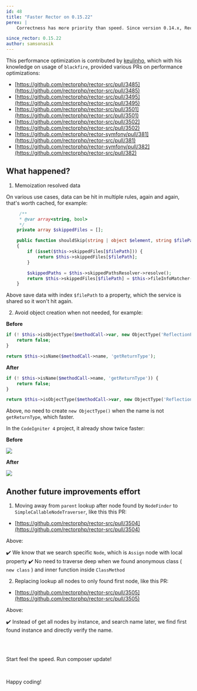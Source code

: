 ```yaml
---
id: 48
title: "Faster Rector on 0.15.22"
perex: |
    Correctness has more priority than speed. Since version 0.14.x, Rector has better scope refresh handling for multiple rules and handle more crash that happen on 0.13.x. On 0.15.x, Rector give optimization a chance to raise.

since_rector: 0.15.22
author: samsonasik
---
```



This performance optimization is contributed by [keulinho](https://github.com/keulinho), which with his knowledge on usage of `blackfire`, provided various PRs on performance optimizations:

- [https://github.com/rectorphp/rector-src/pull/3485](https://github.com/rectorphp/rector-src/pull/3485)
- [https://github.com/rectorphp/rector-src/pull/3495](https://github.com/rectorphp/rector-src/pull/3495)
- [https://github.com/rectorphp/rector-src/pull/3501](https://github.com/rectorphp/rector-src/pull/3501)
- [https://github.com/rectorphp/rector-src/pull/3502](https://github.com/rectorphp/rector-src/pull/3502)
- [https://github.com/rectorphp/rector-symfony/pull/381](https://github.com/rectorphp/rector-src/pull/381)
- [https://github.com/rectorphp/rector-symfony/pull/382](https://github.com/rectorphp/rector-src/pull/382)

## What happened?

1) Memoization resolved data

On various use cases, data can be hit in multiple rules, again and again, that's worth cached, for example:

```php
     /**
     * @var array<string, bool>
     */
    private array $skippedFiles = [];

    public function shouldSkip(string | object $element, string $filePath): bool
    {
        if (isset($this->skippedFiles[$filePath])) {
            return $this->skippedFiles[$filePath];
        }

        $skippedPaths = $this->skippedPathsResolver->resolve();
        return $this->skippedFiles[$filePath] = $this->fileInfoMatcher->doesFileInfoMatchPatterns($filePath, $skippedPaths);
    }
```

Above save data with index `$filePath` to a property, which the service is shared so it won't hit again.

2) Avoid object creation when not needed, for example:

**Before**

```php
if (! $this->isObjectType($methodCall->var, new ObjectType('ReflectionFunctionAbstract'))) {
    return false;
}

return $this->isName($methodCall->name, 'getReturnType');
```

**After**

```php
if (! $this->isName($methodCall->name, 'getReturnType')) {
    return false;
}

return $this->isObjectType($methodCall->var, new ObjectType('ReflectionFunctionAbstract'));
```

Above, no need to create `new ObjectType()` when the name is not `getReturnType`, which faster.


In the `CodeIgniter 4` project, it already show twice faster:

**Before**

<img src="https://user-images.githubusercontent.com/459648/227140283-e93901a5-0975-4eff-97a0-07e8279d0bc8.jpeg" class="img-thumbnail">

**After**

<img src="https://user-images.githubusercontent.com/459648/227140431-14f989e4-d67a-46e2-949c-e392fdd6dc29.jpeg" class="img-thumbnail">

## Another future improvements effort

1) Moving away from `parent` lookup after node found by `NodeFinder` to `SimpleCallableNodeTraverser`, like this this PR:

- [https://github.com/rectorphp/rector-src/pull/3504](https://github.com/rectorphp/rector-src/pull/3504)

Above:

✔️ We know that we search specific `Node`, which is `Assign` node with local property
✔️ No need to traverse deep when we found anonymous class ( `new class` ) and inner function inside `ClassMethod`

2) Replacing lookup all nodes to only found first node, like this PR:

- [https://github.com/rectorphp/rector-src/pull/3505](https://github.com/rectorphp/rector-src/pull/3505)

Above:

✔️ Instead of get all nodes by instance, and search name later, we find first found instance and directly verify the name.

<br>
<br>



Start feel the speed. Run composer update!

<br>

Happy coding!
